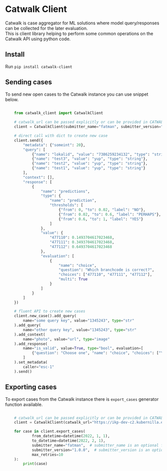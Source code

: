 # Catwalk Client

Catwalk is case aggregator for ML solutions where model query/responses can be collected for the later evaluation.   
This is client library helping to perform some common operations on the Catwalk API using python code.

## Install

Run `pip install catwalk-client`

## Sending cases

To send new open cases to the Catwalk instance you can use snippet below.

```python

    from catwalk_client import CatwalkClient
    
    # catwalk_url can be passed explicitly or can be provided in CATWALK_URL environment variable
    client = CatwalkClient(submitter_name="fatman", submitter_version="1.0.0", catwalk_url="http://localhost:9100")

    # direct call with dict to create new case
    client.send({
        "metadata": {"someint": 20},
        "query": [
            {"name": "lokalid", "value": "7386259234132", "type": "string"},
            {"name": "test3", "value": "yup", "type": "string"},
            {"name": "test2", "value": "yup", "type": "string"},
            {"name": "test1", "value": "yup", "type": "string"}
        ],
        "context": [],
        "response": [
            {
                "name": "predictions",
                "type": {
                    "name": "prediction",
                    "thresholds": [
                        {"from": 0, "to": 0.02, "label": "NO"},
                        {"from": 0.02, "to": 0.6, "label": "PERHAPS"},
                        {"from": 0.6, "to": 1, "label": "YES"}
                    ]
                },
                "value": {
                    "477110": 0.1493704617023468,
                    "477111": 0.3493704617023468,
                    "477112": 0.6493704617023468
                },
                "evaluation": [
                    {
                        "name": "choice",
                        "question": "Which branchcode is correct?",
                        "choices": ["477110", "477111", "477112"],
                        "multi": True
                    }
                ]
            }
        ]
    })

    # fluent API to create new cases
    client.new_case().add_query(
        name="some query key", value="1345243", type="str"
    ).add_query(
        name="other query key", value="1345243", type="str"
    ).add_context(
        name="photo", value="url", type="image"
    ).add_response(
        name="is_valid", value=True, type="bool", evaluation=[
            {"question": "Choose one", "name": "choice", "choices": ["YES", "NO"]}
        ]
    ).set_metadata(
        caller="esc-1"
    ).send()

```

## Exporting cases

To export cases from the Catwalk instance there is `export_cases` generator function available.

```python

    # catwalk_url can be passed explicitly or can be provided in CATWALK_URL environment variable
    client = CatwalkClient(catwalk_url="https://ikp-dev-c2.kubernilla.ersttest.dk/catwalk/api/")

    for case in client.export_cases(
            from_datetime=datetime(2022, 1, 1),
            to_datetime=datetime(2022, 2, 1),
            submitter_name="fatman",  # submitter_name is an optional filter,
            submitter_version="1.0.0",  # submitter_version is an optional filter,
            max_retries=10
    ):
        print(case)


```
